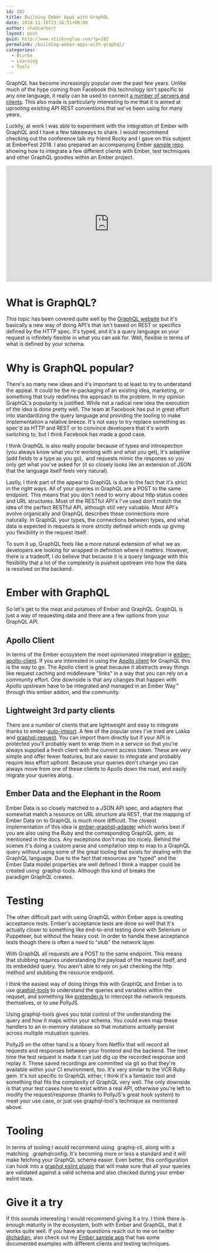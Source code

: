 ```yaml
---
id: 282
title: Building Ember Apps with GraphQL
date: 2018-11-16T23:16:51+00:00
author: chadcarbert
layout: post
guid: http://www.sticksnglue.com/?p=282
permalink: /building-ember-apps-with-graphql/
categories:
  - Blurbs
  - Learning
  - Tools
---
```

GraphQL has become increasingly popular over the past few years. Unlike much of the hype coming from Facebook this technology isn't specific to any one language, it really can be used to connect [a number of servers and clients](https://graphql.org/code). This also made is particularly interesting to me that it is aimed at uprooting existing API REST conventions that we've been using for many years.

Luckily, at work I was able to experiment with the integration of Ember with GraphQL and I have a few takeaways to share. I would recommend checking out the conference talk my friend Rocky and I gave on this subject at EmberFest 2018. I also prepared an accompanying Ember [sample repo](https://github.com/chadian/ember-graphql-examples) showing how to integrate a few different clients with Ember, test techniques and other GraphQL goodies within an Ember project.

<iframe width="560" height="315" src="https://www.youtube.com/embed/kgfBexYbM68" frameborder="0" allow="accelerometer; autoplay; encrypted-media; gyroscope; picture-in-picture" allowfullscreen></iframe>

# What is GraphQL?

This topic has been covered quite well by the [GraphQL website](https://graphql.org/) but it's basically a new way of doing API's that isn't based on REST or specifics defined by the HTTP spec. It's typed, and it's a query language so your request is infinitely flexible in what you can ask for. Well, flexible in terms of what is defined by your schema.

# Why is GraphQL popular?

There's so many new ideas and it's important to at least to try to understand the appeal. It could be the re-packaging of an existing idea, marketing, or something that truly redefines the approach to the problem. In my opinion GraphQL's popularity is justified. While not a radical new idea the execution of the idea is done pretty well. The team at Facebook has put in great effort into standardizing the query language and providing the tooling to make implementation a relative breeze. It's not easy to try replace something as spec'd as HTTP and REST or to convince developers that it's worth switching to, but I think Facebook has made a good case.

I think GraphQL is also really popular because of types and introspection (you always know what you're working with and what you get), it's adaptive (add fields to a type as you go),  and requests mimic the response so you only get what you've asked for (it so closely looks like an extension of JSON that the language itself feels very natural).

Lastly, I think part of the appeal to GraphQL is due to the fact that it's strict in the right ways. All of your queries in GraphQL are a POST to the same endpoint. This means that you don't need to worry about http status codes and URL structures. Most of the RESTful API's I've used don't match the idea of the perfect RESTful API, although still very valuable. Most API's evolve organically and GraphQL describes these connections more naturally. In GraphQL your types, the connections between types, and what data is expected in requests is more strictly defined which ends up giving you flexibility in the request itself.

To sum it up, GraphQL feels like a more natural extension of what we as developers are looking for wrapped in definition where it matters. However, there is a tradeoff, I do believe that because it is a query language with this flexibility that a lot of the complexity is pushed upstream into how the data is resolved on the backend.

# Ember with GraphQL

So let's get to the meat and potatoes of Ember and GraphQL. GraphQL is just a way of requesting data and there are a few options from your GraphQL API.

## Apollo Client

In terms of the Ember ecosystem the most opinionated integration is [ember-apollo-client](https://github.com/bgentry/ember-apollo-client). If you are interested in using the [Apollo client](https://www.apollographql.com/) for GraphQL this is the way to go. The Apollo client is great because it abstracts away things like request caching and middleware "links" in a way that you can rely on a community effort. One downside is that any changes that happen with Apollo upstream have to be integrated and managed in an Ember Way™️ through this ember addon, and the community.

## Lightweight 3rd party clients

There are a number of clients that are lightweight and easy to integrate thanks to <span class="lang:default decode:true crayon-inline">ember-<a href="https://github.com/ef4/ember-auto-import">auto-import</a></span>. A few of the popular ones I've tried are Lokka and [<span class="lang:default decode:true crayon-inline">graphql-request</span>](https://github.com/prisma/graphql-request). You can import them directly but if your API is protected you'll probably want to wrap them in a service so that you're always supplied a fresh client with the current access token. These are very simple and offer fewer features, but are easier to integrate and probably require less effort upfront. Because your queries don't change you can always move from one of these clients to Apollo down the road, and easily migrate your queries along.

## Ember Data and the Elephant in the Room

Ember Data is so closely matched to a JSON API spec, and adapters that somewhat match a resource on URL structure ala REST, that the mapping of Ember Data on to GraphQL is much more difficult. The closest implementation of this idea is [<span class="lang:default decode:true crayon-inline">ember-graphql-adapter</span>](https://github.com/alphasights/ember-graphql-adapter) which works best if you are also using the Ruby and the corresponding GraphQL gem, as mentioned in the docs. Any exceptions don't map too nicely. Behind the scenes it's doing a custom parse and compilation step to map to a GraphQL query without using some of the great tooling that exists for dealing with the GraphQL language. Due to the fact that resources are "typed" and the Ember Data model properties are well defined I think a mapper could be created using  <span class="lang:default decode:true crayon-inline">graphql-tools</span>. Although this kind of breaks the paradigm GraphQL creates.

# Testing

The other difficult part with using GraphQL within Ember apps is creating acceptance tests. Ember's acceptance tests are done so well that it's actually closer to something like end-to-end testing done with Selenium or Puppeteer, but without the heavy cost. In order to handle these acceptance tests though there is often a need to "stub" the network layer.

With GraphQL all requests are a POST to the same endpoint. This means that stubbing requires understanding the payload of the request itself, and its embedded query. You aren't able to rely on just checking the http method and stubbing the resource endpoint.

I think the easiest way of doing things this with GraphQL and Ember is to use [<span class="lang:default decode:true crayon-inline">graphql-tools</span>](https://github.com/apollographql/graphql-tools) to understand the queries and variables within the requset, and something like [pretender.js](https://github.com/pretenderjs/pretender) to intercept the network requests themselves, or to use PollyJS.

Using <span class="lang:default decode:true crayon-inline">graphql-tools</span> gives you total control of the understanding the query and how it maps within your schema. You could even map these handlers to an in-memory database so that mutations actually persist across multiple mutuation queries.

PollyJS on the other hand is a library from Netflix that will record all requests and responses between your frontend and the backend. The next time the test request is made it can just dig up the recorded response and replay it. These saved recordings are committed via git so that they're available within your CI environment, too. It's very similar to the VCR Ruby gem. It's not specific to GraphQL either, I think it's a fantastic tool and something that fits the complexity of GraphQL very well. The only downside is that your test cases have to exist within a real API, otherwise you're left to modify the request/response (thanks to PollyJS's great hook system) to meet your use case, or just use <span class="lang:default decode:true  crayon-inline">graphql-tool</span>'s technique as mentioned above.

# Tooling

In terms of tooling I would recommend using  <span class="lang:default decode:true crayon-inline">graphq-cli</span>, along with a matching  <span class="lang:default decode:true crayon-inline">.graphqlconfig</span>. It's becoming more or less a standard and it will make fetching your GraphQL schema easier. Even better, this configuration can hook into a [graphql eslint plugin](https://github.com/apollographql/eslint-plugin-graphql) that will make sure that all your queries are validated against a valid schema and also checked during your ember eslint tests.

# Give it a try

If this sounds interesting I would recommend giving it a try. I think there is enough maturity in the ecosystem, both with Ember and GraphQL, that it works quite well. If you have any questions reach out to me on twitter [@chadian](http://www.twitter.com/chadian), also check out my [Ember sample app](https://github.com/chadian/ember-graphql-examples) that has some documented examples with different clients and testing techniques.